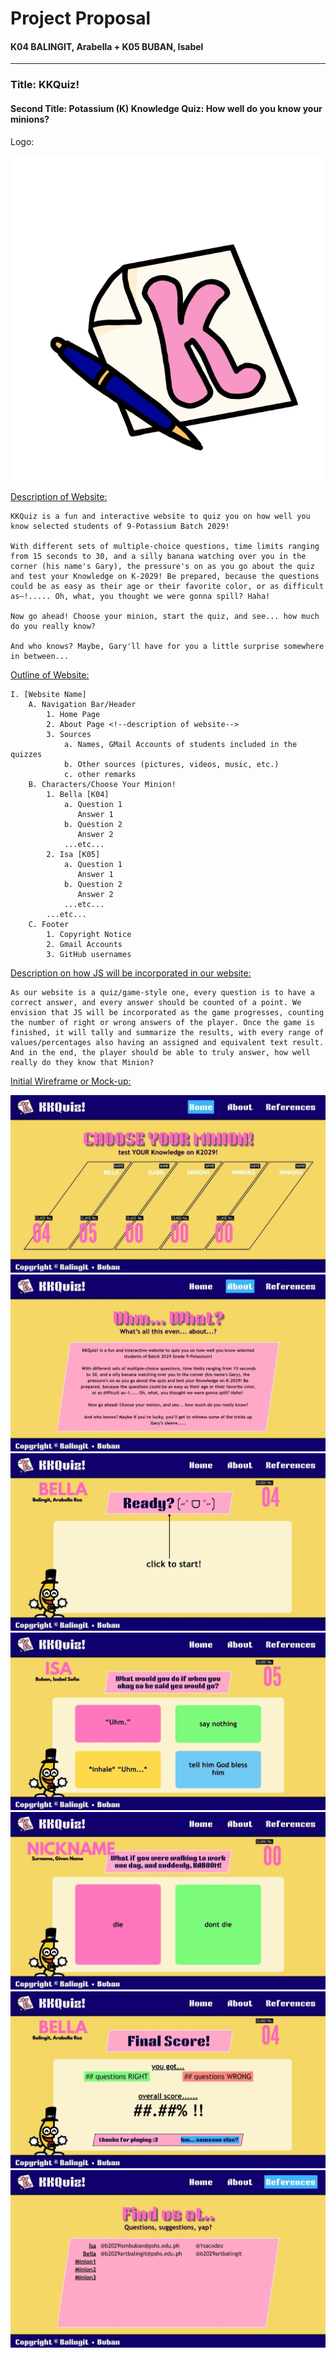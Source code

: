 # Project Proposal
#### K04 BALINGIT, Arabella + K05 BUBAN, Isabel

---

### Title: KKQuiz!
#### Second Title: Potassium (K) Knowledge Quiz: How well do you know your minions?
Logo:

![KKQuiz! Favicon](https://github.com/1sacodez/CS3_Project/blob/main/assets/KKQuiz!%20Favicon.webp)

<u> Description of Website: </u>

    KKQuiz is a fun and interactive website to quiz you on how well you know selected students of 9-Potassium Batch 2029!

    With different sets of multiple-choice questions, time limits ranging from 15 seconds to 30, and a silly banana watching over you in the corner (his name's Gary), the pressure's on as you go about the quiz and test your Knowledge on K-2029! Be prepared, because the questions could be as easy as their age or their favorite color, or as difficult as—!..... Oh, what, you thought we were gonna spill? Haha!

    Now go ahead! Choose your minion, start the quiz, and see... how much do you really know?

    And who knows? Maybe, Gary'll have for you a little surprise somewhere in between...

<u> Outline of Website: </u>

    I. [Website Name]
        A. Navigation Bar/Header
            1. Home Page
            2. About Page <!--description of website-->
            3. Sources
                a. Names, GMail Accounts of students included in the quizzes
                b. Other sources (pictures, videos, music, etc.)
                c. other remarks
        B. Characters/Choose Your Minion!
            1. Bella [K04]
                a. Question 1
                   Answer 1
                b. Question 2
                   Answer 2
                ...etc...
            2. Isa [K05]
                a. Question 1
                   Answer 1
                b. Question 2
                   Answer 2
                ...etc...
            ...etc...
        C. Footer
            1. Copyright Notice
            2. Gmail Accounts
            3. GitHub usernames

<u> Description on how JS will be incorporated in our website: </u>

    As our website is a quiz/game-style one, every question is to have a correct answer, and every answer should be counted of a point. We envision that JS will be incorporated as the game progresses, counting the number of right or wrong answers of the player. Once the game is finished, it will tally and summarize the results, with every range of values/percentages also having an assigned and equivalent text result. And in the end, the player should be able to truly answer, how well really do they know that Minion?

<u> Initial Wireframe or Mock-up: </u>

![KKQuiz! Home_Page](https://github.com/1sacodez/CS3_Project/blob/main/assets/KKQuiz!%20Home_Page.webp)
![KKQuiz! About_Page](https://github.com/1sacodez/CS3_Project/blob/main/assets/KKQuiz!%20About_Page.webp)
![KKQuiz! Ready_Start_Game](https://github.com/1sacodez/CS3_Project/blob/main/assets/KKQuiz!%20Ready_Start_Game.webp)
![KKQuiz! ex._page_for_Mulcho_Question](https://github.com/1sacodez/CS3_Project/blob/main/assets/KKQuiz!%20ex._page_for_Mulcho_Question.webp)
![KKQuiz! ex._page_for_Two-Choice_Question](https://github.com/1sacodez/CS3_Project/blob/main/assets/KKQuiz!%20ex._page_for_Two-Choice_Question.webp)
![KKQuiz! ex._page_for_Results](https://github.com/1sacodez/CS3_Project/blob/main/assets/KKQuiz!%20%20ex._page_for_Results.webp)
![KKQuiz! References_Page](https://github.com/1sacodez/CS3_Project/blob/main/assets/KKQuiz!%20References_Page.webp)
